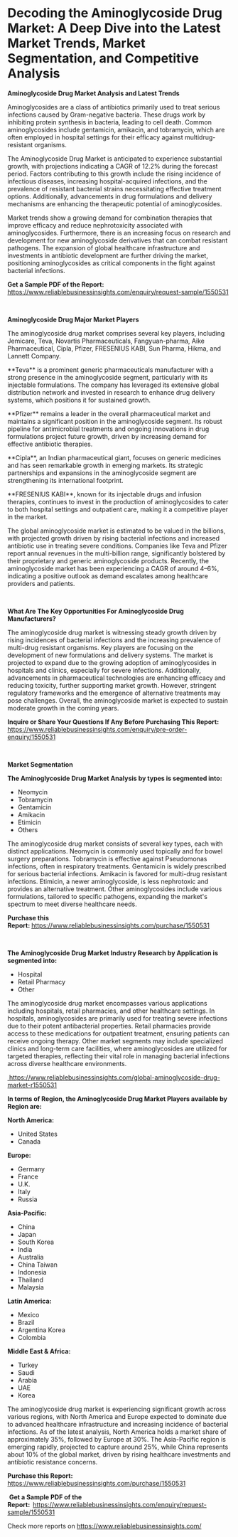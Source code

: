 <p><h1>Decoding the Aminoglycoside Drug Market: A Deep Dive into the Latest Market Trends, Market Segmentation, and Competitive Analysis</h1></p><p><strong>Aminoglycoside Drug Market Analysis and Latest Trends</strong></p>
<p><p>Aminoglycosides are a class of antibiotics primarily used to treat serious infections caused by Gram-negative bacteria. These drugs work by inhibiting protein synthesis in bacteria, leading to cell death. Common aminoglycosides include gentamicin, amikacin, and tobramycin, which are often employed in hospital settings for their efficacy against multidrug-resistant organisms.</p><p>The Aminoglycoside Drug Market is anticipated to experience substantial growth, with projections indicating a CAGR of 12.2% during the forecast period. Factors contributing to this growth include the rising incidence of infectious diseases, increasing hospital-acquired infections, and the prevalence of resistant bacterial strains necessitating effective treatment options. Additionally, advancements in drug formulations and delivery mechanisms are enhancing the therapeutic potential of aminoglycosides.</p><p>Market trends show a growing demand for combination therapies that improve efficacy and reduce nephrotoxicity associated with aminoglycosides. Furthermore, there is an increasing focus on research and development for new aminoglycoside derivatives that can combat resistant pathogens. The expansion of global healthcare infrastructure and investments in antibiotic development are further driving the market, positioning aminoglycosides as critical components in the fight against bacterial infections.</p></p>
<p><strong>Get a Sample PDF of the Report:&nbsp;</strong> <a href="https://www.reliablebusinessinsights.com/enquiry/request-sample/1550531?utm_campaign=2738&utm_medium=2&utm_source=Github&utm_content=ia&utm_term=09032025&utm_id=aminoglycoside-drug">https://www.reliablebusinessinsights.com/enquiry/request-sample/1550531</a></p>
<p>&nbsp;</p>
<p><strong>Aminoglycoside Drug Major Market Players</strong></p>
<p><p>The aminoglycoside drug market comprises several key players, including Jemicare, Teva, Novartis Pharmaceuticals, Fangyuan-pharma, Aike Pharmaceutical, Cipla, Pfizer, FRESENIUS KABI, Sun Pharma, Hikma, and Lannett Company. </p><p>**Teva** is a prominent generic pharmaceuticals manufacturer with a strong presence in the aminoglycoside segment, particularly with its injectable formulations. The company has leveraged its extensive global distribution network and invested in research to enhance drug delivery systems, which positions it for sustained growth.</p><p>**Pfizer** remains a leader in the overall pharmaceutical market and maintains a significant position in the aminoglycoside segment. Its robust pipeline for antimicrobial treatments and ongoing innovations in drug formulations project future growth, driven by increasing demand for effective antibiotic therapies.</p><p>**Cipla**, an Indian pharmaceutical giant, focuses on generic medicines and has seen remarkable growth in emerging markets. Its strategic partnerships and expansions in the aminoglycoside segment are strengthening its international footprint.</p><p>**FRESENIUS KABI**, known for its injectable drugs and infusion therapies, continues to invest in the production of aminoglycosides to cater to both hospital settings and outpatient care, making it a competitive player in the market.</p><p>The global aminoglycoside market is estimated to be valued in the billions, with projected growth driven by rising bacterial infections and increased antibiotic use in treating severe conditions. Companies like Teva and Pfizer report annual revenues in the multi-billion range, significantly bolstered by their proprietary and generic aminoglycoside products. Recently, the aminoglycoside market has been experiencing a CAGR of around 4–6%, indicating a positive outlook as demand escalates among healthcare providers and patients.</p></p>
<p>&nbsp;</p>
<p><strong>What Are The Key Opportunities For Aminoglycoside Drug Manufacturers?</strong></p>
<p><p>The aminoglycoside drug market is witnessing steady growth driven by rising incidences of bacterial infections and the increasing prevalence of multi-drug resistant organisms. Key players are focusing on the development of new formulations and delivery systems. The market is projected to expand due to the growing adoption of aminoglycosides in hospitals and clinics, especially for severe infections. Additionally, advancements in pharmaceutical technologies are enhancing efficacy and reducing toxicity, further supporting market growth. However, stringent regulatory frameworks and the emergence of alternative treatments may pose challenges. Overall, the aminoglycoside market is expected to sustain moderate growth in the coming years.</p></p>
<p><strong>Inquire or Share Your Questions If Any Before Purchasing This Report:</strong> <a href="https://www.reliablebusinessinsights.com/enquiry/pre-order-enquiry/1550531?utm_campaign=2738&utm_medium=2&utm_source=Github&utm_content=ia&utm_term=09032025&utm_id=aminoglycoside-drug">https://www.reliablebusinessinsights.com/enquiry/pre-order-enquiry/1550531</a></p>
<p>&nbsp;</p>
<p><strong>Market Segmentation</strong></p>
<p><strong>The Aminoglycoside Drug Market Analysis by types is segmented into:</strong></p>
<p><ul><li>Neomycin</li><li>Tobramycin</li><li>Gentamicin</li><li>Amikacin</li><li>Etimicin</li><li>Others</li></ul></p>
<p><p>The aminoglycoside drug market consists of several key types, each with distinct applications. Neomycin is commonly used topically and for bowel surgery preparations. Tobramycin is effective against Pseudomonas infections, often in respiratory treatments. Gentamicin is widely prescribed for serious bacterial infections. Amikacin is favored for multi-drug resistant infections. Etimicin, a newer aminoglycoside, is less nephrotoxic and provides an alternative treatment. Other aminoglycosides include various formulations, tailored to specific pathogens, expanding the market's spectrum to meet diverse healthcare needs.</p></p>
<p><strong>Purchase this Report:&nbsp;</strong><a href="https://www.reliablebusinessinsights.com/purchase/1550531?utm_campaign=2738&utm_medium=2&utm_source=Github&utm_content=ia&utm_term=09032025&utm_id=aminoglycoside-drug">https://www.reliablebusinessinsights.com/purchase/1550531</a></p>
<p>&nbsp;</p>
<p><strong>The Aminoglycoside Drug Market Industry Research by Application is segmented into:</strong></p>
<p><ul><li>Hospital</li><li>Retail Pharmacy</li><li>Other</li></ul></p>
<p><p>The aminoglycoside drug market encompasses various applications including hospitals, retail pharmacies, and other healthcare settings. In hospitals, aminoglycosides are primarily used for treating severe infections due to their potent antibacterial properties. Retail pharmacies provide access to these medications for outpatient treatment, ensuring patients can receive ongoing therapy. Other market segments may include specialized clinics and long-term care facilities, where aminoglycosides are utilized for targeted therapies, reflecting their vital role in managing bacterial infections across diverse healthcare environments.</p></p>
<p><a href="https://www.reliablebusinessinsights.com/global-aminoglycoside-drug-market-r1550531?utm_campaign=2738&utm_medium=2&utm_source=Github&utm_content=ia&utm_term=09032025&utm_id=aminoglycoside-drug">&nbsp;https://www.reliablebusinessinsights.com/global-aminoglycoside-drug-market-r1550531</a></p>
<p><strong>In terms of Region, the Aminoglycoside Drug Market Players available by Region are:</strong></p>
<p>
    <p> <strong> North America: </strong>
        <ul>
            <li>United States</li>
            <li>Canada</li>
        </ul>
        </p> 
    <p> <strong> Europe: </strong>
        <ul>
            <li>Germany</li>
            <li>France</li>
            <li>U.K.</li>
            <li>Italy</li>
            <li>Russia</li>
        </ul>
        </p> 
    <p> <strong> Asia-Pacific: </strong>
        <ul>
            <li>China</li>
            <li>Japan</li>
            <li>South Korea</li>
            <li>India</li>
            <li>Australia</li>
            <li>China Taiwan</li>
            <li>Indonesia</li>
            <li>Thailand</li>
            <li>Malaysia</li>
        </ul>
        </p> 
    <p> <strong> Latin America: </strong>
        <ul>
            <li>Mexico</li>
            <li>Brazil</li>
            <li>Argentina Korea</li>
            <li>Colombia</li>
        </ul>
        </p> 
    <p> <strong> Middle East & Africa: </strong>
        <ul>
            <li>Turkey</li>
            <li>Saudi</li>
            <li>Arabia</li>
            <li>UAE</li>
            <li>Korea</li>
        </ul>
    </p>
    </p>
<p><p>The aminoglycoside drug market is experiencing significant growth across various regions, with North America and Europe expected to dominate due to advanced healthcare infrastructure and increasing incidence of bacterial infections. As of the latest analysis, North America holds a market share of approximately 35%, followed by Europe at 30%. The Asia-Pacific region is emerging rapidly, projected to capture around 25%, while China represents about 10% of the global market, driven by rising healthcare investments and antibiotic resistance concerns.</p></p>
<p><strong>Purchase this Report: </strong><a href="https://www.reliablebusinessinsights.com/purchase/1550531?utm_campaign=2738&utm_medium=2&utm_source=Github&utm_content=ia&utm_term=09032025&utm_id=aminoglycoside-drug">https://www.reliablebusinessinsights.com/purchase/1550531</a></p>
<p>&nbsp;<strong>Get a Sample PDF of the Report:&nbsp;&nbsp;</strong><a href="https://www.reliablebusinessinsights.com/enquiry/request-sample/1550531?utm_campaign=2738&utm_medium=2&utm_source=Github&utm_content=ia&utm_term=09032025&utm_id=aminoglycoside-drug">https://www.reliablebusinessinsights.com/enquiry/request-sample/1550531</a></p>
<p><strong></strong></p>
<p>Check more reports on <a href="https://www.reliablebusinessinsights.com/?utm_campaign=2738&utm_medium=2&utm_source=Github&utm_content=ia&utm_term=09032025&utm_id=aminoglycoside-drug">https://www.reliablebusinessinsights.com/</a></p>